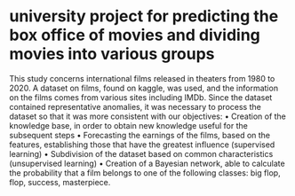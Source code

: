 # university project for predicting the box office of movies and dividing movies into various groups
This study concerns international films released in theaters from 1980 to 2020. A
dataset on films, found on kaggle, was used, and the information on the films comes from various sites including IMDb.
Since the dataset contained representative anomalies, it was necessary to process the
dataset so that it was more consistent with our objectives:
• Creation of the knowledge base, in order to obtain new knowledge useful for the
subsequent steps
• Forecasting the earnings of the films, based on the features, establishing those that
have the greatest influence (supervised learning)
• Subdivision of the dataset based on common characteristics (unsupervised
learning)
• Creation of a Bayesian network, able to calculate the probability that a film belongs to
one of the following classes: big flop, flop, success, masterpiece.
